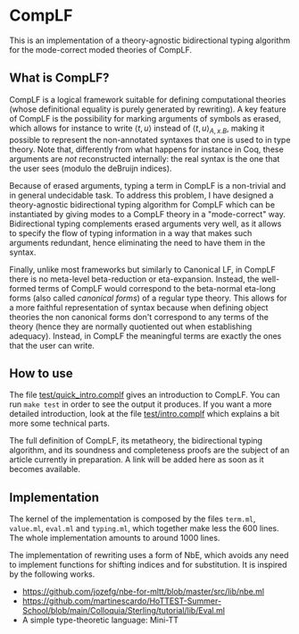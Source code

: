 # CompLF

This is an implementation of a theory-agnostic bidirectional typing algorithm for the mode-correct moded theories of CompLF.

## What is CompLF?

CompLF is a logical framework suitable for defining computational theories (whose definitional equality is purely generated by rewriting). A key feature of CompLF is the possibility for marking arguments of symbols as erased, which allows for instance to write $\langle t, u \rangle$ instead of $\langle t, u\rangle_{A, x.B}$, making it possible to represent the non-annotated syntaxes that one is used to in type theory. Note that, differently from what happens for instance in Coq, these arguments are *not* reconstructed internally: the real syntax is the one that the user sees (modulo the deBruijn indices). 

Because of erased arguments, typing a term in CompLF is a non-trivial and in general undecidable task. To address this problem, I have designed a theory-agnostic bidirectional typing algorithm for CompLF which can be instantiated by giving modes to a CompLF theory in a "mode-correct" way. Bidirectional typing complements erased arguments very well, as it allows to specify the flow of typing information in a way that makes such arguments redundant, hence eliminating the need to have them in the syntax.

Finally, unlike most frameworks but similarly to Canonical LF, in CompLF there is no meta-level beta-reduction or eta-expansion. Instead, the well-formed terms of CompLF would correspond to the beta-normal eta-long forms (also called *canonical forms*) of a regular type theory. This allows for a more faithful representation of syntax because when defining object theories the non canonical forms don't correspond to any terms of the theory (hence they are normally quotiented out when establishing adequacy). Instead, in CompLF the meaningful terms are exactly the ones that the user can write.
 
## How to use

The file [test/quick_intro.complf](test/quick_intro.complf) gives an introduction to CompLF. You can run `make test` in order to see the output it produces. If you want a more detailed introduction, look at the file [test/intro.complf](test/intro.complf) which explains a bit more some technical parts. 

The full definition of CompLF, its metatheory, the bidirectional typing algorithm, and its soundness and completeness proofs are the subject of an article currently in preparation. A link will be added here as soon as it becomes available.

## Implementation

The kernel of the implementation is composed by the files `term.ml`, `value.ml`, `eval.ml` and `typing.ml`, which together make less the 600 lines. The whole implementation amounts to around 1000 lines.

The implementation of rewriting uses a form of NbE, which avoids any need to implement functions for shifting indices and for substitution. It is inspired by the following works.

- https://github.com/jozefg/nbe-for-mltt/blob/master/src/lib/nbe.ml
- https://github.com/martinescardo/HoTTEST-Summer-School/blob/main/Colloquia/Sterling/tutorial/lib/Eval.ml
- A simple type-theoretic language: Mini-TT



